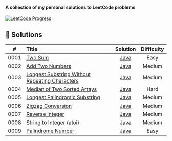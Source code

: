
#### A collection of my personal solutions to LeetCode problems

[![LeetCode Progress](https://img.shields.io/badge/Problems%20Solved-8%2F3615-orange?style=for-the-badge&logo=leetcode)](https://leetcode.com/)

## 📝 Solutions

|  #   | Title                                                                                                                                |                               Solution                                | Difficulty |
|:----:|:-------------------------------------------------------------------------------------------------------------------------------------|:---------------------------------------------------------------------:|:----------:|
| 0001 | [Two Sum](https://leetcode.com/problems/two-sum/)                                                                                    |                    [Java](Java/0001-two-sum.java)                     |    Easy    |
| 0002 | [Add Two Numbers](https://leetcode.com/problems/add-two-numbers/)                                                                    |                [Java](Java/0002-add-two-numbers.java)                 |   Medium   |
| 0003 | [Longest Substring Without Repeating Characters](https://leetcode.com/problems/longest-substring-without-repeating-characters/)      | [Java](Java/0003-longest-substring-without-repeating-characters.java) |   Medium   |
| 0004 | [Median of Two Sorted Arrays](https://leetcode.com/problems/median-of-two-sorted-arrays/)                                            |          [Java](Java/0004-median-of-two-sorted-arrays.java)           |    Hard    |
| 0005 | [Longest Palindromic Substring](https://leetcode.com/problems/longest-palindromic-substring/)                                        |         [Java](Java/0005-longest-palindromic-substring.java)          |   Medium   |
| 0006 | [Zigzag Conversion](https://leetcode.com/problems/zigzag-conversion/)                                                                |               [Java](Java/0006-zigzag-conversion.java)                |   Medium   |
| 0007 | [Reverse Integer](https://leetcode.com/problems/reverse-integer/)                                                                    |                [Java](Java/0007-reverse-integer.java)                 |   Medium   |
| 0008 | [String to Integer (atoi)](https://leetcode.com/problems/string-to-integer-atoi/)                                                    |            [Java](Java/0008-string-to-integer-(atoi).java)            |   Medium   |
| 0009 | [Palindrome Number](https://leetcode.com/problems/palindrome-number/)                                                                |               [Java](Java/0009-palindrome-number.java)                |    Easy    |
